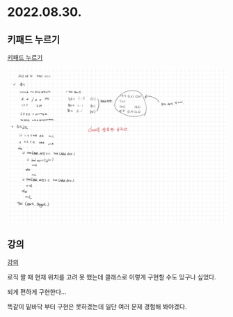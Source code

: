 # 2022.08.30.

## 키패드 누르기

[키패드 누르기](https://school.programmers.co.kr/learn/courses/30/lessons/67256)

![풀이](TIL-12.jpg)

## 강의

[강의](https://www.youtube.com/watch?v=jFv2LRVCK6s)

로직 짤 때 현재 위치를 고려 못 했는데 클래스로 이렇게 구현할 수도 있구나 싶었다.

되게 편하게 구현한다...

똑같이 밑바닥 부터 구현은 못하겠는데 일단 여러 문제 경험해 봐야겠다.
